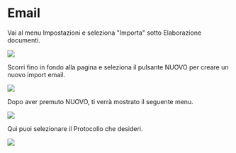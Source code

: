 # Email

Vai al menu Impostazioni e seleziona "Importa" sotto Elaborazione documenti.

![](https://lh7-us.googleusercontent.com/W5ed9OceL0beNPMDpWVn-U25OAA6zQsSqnl-GXcg-mjKQTiKNgNYwjxAlWSiLbXfeO-XgI2KI0CDAfDH71bqWO1Y2JRrRznA\_N8DudvQw1yWr3McWJ7yWLGG7kHau5IM2Rmya1SkzsEGQaP53KdtbGA)

Scorri fino in fondo alla pagina e seleziona il pulsante NUOVO per creare un nuovo import email.

![](https://lh7-us.googleusercontent.com/Df5po54NF-aX0zq22r2dcwaP9GmXX26IYOO4yOy6CWMYUzIPc03UObniHGLlUBU6ybBMaaYCIXt2YslnhhZWekGozu4JKo-Kd3CzjVDBNzv7GVR0BnWvAfmfR1izmzhWGIwgzIkk-YGvUVIEvXoNhak)

Dopo aver premuto NUOVO, ti verrà mostrato il seguente menu.

![](https://lh7-us.googleusercontent.com/1m9KmI9T5icR7Ib-URDVvYhEJlXpVDiPaAf7yaqgitgVl1mEmehHvuZRPwzmQU36bbmCui0Nx7xczp789VWsiodtZtuQw6zKxmZDTLQ5DR27AzbkoPX0WwGfW5SZQfCtqH2ohBo28Z2W3fFTKGQVWOI)

Qui puoi selezionare il Protocollo che desideri.

![](https://lh7-us.googleusercontent.com/nikZZGemqPpldbGBirUP7d4QAoBikHCay9Ptk8PSVft9zPkZeKuoH9gfK2ar53MpslTjw4GhldbrCw6phn1VV1Y7MMfgaZLnXaXjjERJV8pFUoyIG8Z760P3\_2DjQFUKZYMCagXBzaTm52ii5tPl8C0)
